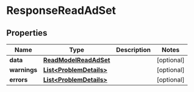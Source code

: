 

# ResponseReadAdSet

## Properties

Name | Type | Description | Notes
------------ | ------------- | ------------- | -------------
**data** | [**ReadModelReadAdSet**](ReadModelReadAdSet.md) |  |  [optional]
**warnings** | [**List&lt;ProblemDetails&gt;**](ProblemDetails.md) |  |  [optional]
**errors** | [**List&lt;ProblemDetails&gt;**](ProblemDetails.md) |  |  [optional]



